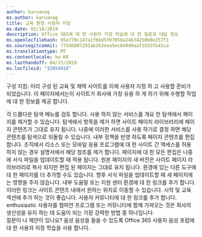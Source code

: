 ```yaml
---
author: karuanag
ms.author: karuanag
title: 교육 환경 사용자 지정
ms.date: 02/10/2019
description: Office 365에 대 한 사용자 지정 학습에 대 한 질문과 대답 정보
ms.openlocfilehash: 95e779c147a1f6bd5f07050a24b34250b0e257f1
ms.sourcegitcommit: 775d6807291ab263eea5ec649d9aaf1933fb41ca
ms.translationtype: MT
ms.contentlocale: ko-KR
ms.lasthandoff: 04/23/2019
ms.locfileid: "32054918"
---
```

구성 지침: 미리 구성 된 교육 및 채택 사이트를 이제 사용자 지정 하 고 사용할 준비가 되었습니다. 이 페이지에서는이 사이트가 회사에 가장 유용 하 게 하기 위해 수행할 작업에 대 한 정보를 제공 합니다.

각 드롭다운 탐색 메뉴를 검토 합니다. 사용 하지 않는 서비스를 개요 한 탐색에서 페이지를 제거할 수 있습니다. 탐색에서 항목을 제거 하면 사이트 페이지 라이브러리에 페이지 콘텐츠가 그대로 유지 됩니다. 나중에 이러한 서비스를 사용 하기로 결정 하면 해당 콘텐츠를 탐색으로 되돌릴 수 있습니다. 내부 정책을 반영 하도록 페이지 콘텐츠를 편집 합니다. 조직에서 리소스 또는 모바일 응용 프로그램에 대 한 사이트 간 액세스를 허용 하지 않는 경우 설명서에서 해당 참조를 제거 합니다. 페이지에 대 한 모든 편집은 나중에 서식 파일을 업데이트할 때 적용 됩니다. 원본 페이지의 새 버전은 사이트 페이지 라이브러리로 복사 되지만 편집 된 페이지는 그대로 유지 됩니다. 환경에 있는 다른 도구에 대 한 페이지를 더 추가할 수도 있습니다. 향후 서식 파일을 업데이트할 때 새 페이지에는 영향을 주지 않습니다. 내부 도움말 또는 지원 센터 환경에 대 한 링크를 추가 합니다. 이러한 링크는 사이트 콘텐츠 내에서 원하는 위치로 이동할 수 있습니다. 시작 및 교육 섹션에 추가 하는 것이 좋습니다. 사용자 커뮤니티에 대 한 링크를 추가 합니다. enthusiastic 사용자를 챔피언 프로그램 또는 커뮤니티에 함께 가져오는 것은 회사의 생산성을 유지 하는 데 도움이 되는 가장 강력한 방법 중 하나입니다.  
질문이 나 제안이 있나요? 음성 음성을 들을 수 있도록 Office 365 사용자 음성 포럼에 대 한 사용자 지정 학습을 사용 합니다. 